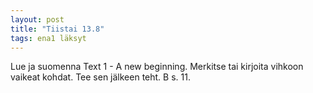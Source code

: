 ```yaml
---
layout: post
title: "Tiistai 13.8"
tags: ena1 läksyt
---
```

Lue ja suomenna Text 1 - A new beginning. Merkitse tai kirjoita vihkoon vaikeat kohdat. Tee sen jälkeen teht. B s. 11.
